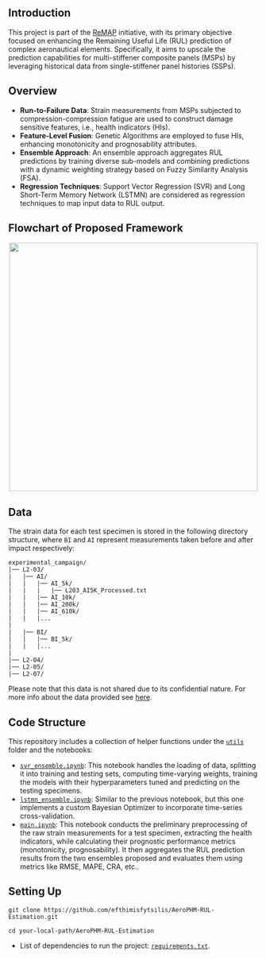 ## Introduction

This project is part of the [ReMAP](https://h2020-remap.eu/) initiative, with its primary objective focused on enhancing the Remaining Useful Life (RUL) prediction of complex aeronautical elements. Specifically, it aims to upscale the prediction capabilities for multi-stiffener composite panels (MSPs) by leveraging historical data from single-stiffener panel histories (SSPs).

## Overview

- **Run-to-Failure Data**: Strain measurements from MSPs subjected to compression-compression fatigue are used to construct damage sensitive features, i.e., health indicators (HIs).
- **Feature-Level Fusion**: Genetic Algorithms are employed to fuse HIs, enhancing monotonicity and prognosability attributes.
- **Ensemble Approach**: An ensemble approach aggregates RUL predictions by training diverse sub-models and combining predictions with a dynamic weighting strategy based on Fuzzy Similarity Analysis (FSA).
- **Regression Techniques**: Support Vector Regression (SVR) and Long Short-Term Memory Network (LSTMN) are considered as regression techniques to map input data to RUL output.

## Flowchart of Proposed Framework
<p align='center'>
<img src="Flowchart_v2_sc.png" width="500"/>
</p>

## Data
The strain data for each test specimen is stored in the following directory structure, where `BI` and `AI` represent measurements taken before and after impact respectively:
```commandline
experimental_campaign/
|── L2-03/
|   |── AI/
|   |   |── AI_5k/
|   |   |   |── L203_AI5K_Processed.txt
|   |   |── AI_10k/
|   |   |── AI_200k/
|   |   |── AI_610k/
|   |   |...
|
|   |── BI/
|   |   |── BI_5k/
|   |   |...
|
|── L2-04/
|── L2-05/
|── L2-07/
```
Please note that this data is not shared due to its confidential nature.
For more info about the data provided see [here](data/README.md).

## Code Structure
This repository includes a collection of helper functions under the [`utils`](utils) folder and the notebooks:
* [`svr_ensemble.ipynb`](svr_ensemble.ipynb): This notebook handles the loading of data, splitting it into training and testing sets, computing time-varying weights, training the models with their hyperparameters tuned and predicting on the testing specimens.
* [`lstmn_ensemble.ipynb`](lstmn_ensemble.ipynb): Similar to the previous notebook, but this one implements a custom Bayesian Optimizer to incorporate time-series cross-validation.
* [`main.ipynb`](main.ipynb): This notebook conducts the preliminary preprocessing of the raw strain measurements for a test specimen, extracting the health indicators, while calculating their prognostic performance metrics (monotonicity, prognosability). It then aggregates the RUL prediction results from the two ensembles proposed and evaluates them using metrics like RMSE, MAPE, CRA, etc..

## Setting Up
```
git clone https://github.com/efthimisfytsilis/AeroPHM-RUL-Estimation.git
```
```
cd your-local-path/AeroPHM-RUL-Estimation
```
- List of dependencies to run the project: [`requirements.txt`](requirements.txt).
